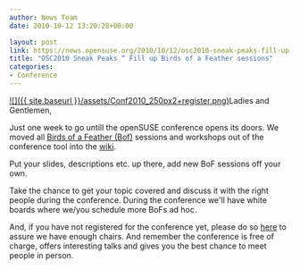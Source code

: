 ```yaml
---
author: News Team
date: 2010-10-12 13:20:28+00:00

layout: post
link: https://news.opensuse.org/2010/10/12/osc2010-sneak-peaks-fill-up-birds-of-a-feather-sessions/
title: "OSC2010 Sneak Peaks “ Fill up Birds of a Feather sessions"
categories:
- Conference
---
```

[![]({{ site.baseurl }}/assets/Conf2010_250px2+register.png)](http://conference.opensuse.org/indico/event/osc2010)Ladies and Gentlemen,

Just one week to go untill the openSUSE conference opens its doors. We moved all [Birds of a Feather (Bof)](http://en.wikipedia.org/wiki/Birds_of_a_Feather_%28computing%29) sessions and workshops out of the conference tool into the [wiki](http://en.opensuse.org/openSUSE:Conference_BoF).

Put your slides, descriptions etc. up there, add new BoF sessions off your own.

Take the chance to get your topic covered and discuss it with the right people during the conference. During the conference we'll have white boards where we/you schedule more BoFs ad hoc.

And, if you have not registered for the conference yet, please do so [here](http://conference.opensuse.org/indico//confRegistrationFormDisplay.py/display?confId=0) to assure we have enough chairs. And remember the conference is free of charge, offers interesting talks and gives you the best chance to meet people in person.		
